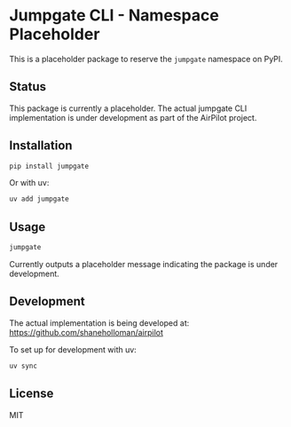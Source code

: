 # Jumpgate CLI - Namespace Placeholder

This is a placeholder package to reserve the `jumpgate` namespace on PyPI.

## Status

This package is currently a placeholder. The actual jumpgate CLI implementation is under development as part of the AirPilot project.

## Installation

```bash
pip install jumpgate
```

Or with uv:

```bash
uv add jumpgate
```

## Usage

```bash
jumpgate
```

Currently outputs a placeholder message indicating the package is under development.

## Development

The actual implementation is being developed at: https://github.com/shaneholloman/airpilot

To set up for development with uv:

```bash
uv sync
```

## License

MIT
